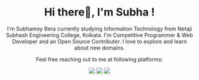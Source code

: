 
<h1 align="center">Hi there👋, I'm Subha </a>!</h1>
<div align="center">

I'm Subhamoy Bera currently studying Information Technology  from Netaji Subhash Engineering College, Kolkata. I'm Competitive Programmer & Web Developer and an Open Source Contributer. I love to explore and learn about new domains.
</div>

<p align="center">Feel free reaching out to me at following platforms:</p>
<p align="center">
  <a href="https://www.linkedin.com/in/subhamoy-bera-976500205/"><img src="https://img.shields.io/badge/LinkedIn-0077B5?style=for-the-badge&logo=linkedin&logoColor=white"></a> 
  <a href="https://twitter.com/subha__007"><img src="https://img.shields.io/badge/Twitter-1DA1F2?style=for-the-badge&logo=twitter&logoColor=white"></a>
  <a href="mailto:subhab693@gmail.com"><img src="https://img.shields.io/badge/mail-EA4335?style=for-the-badge&logo=gmail&logoColor=white"></a>
</p>

